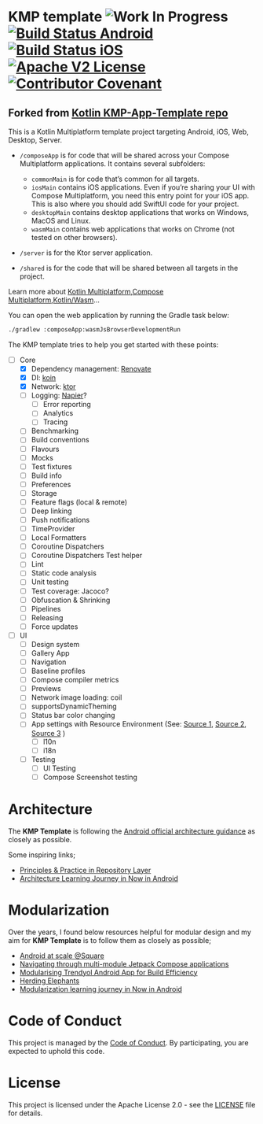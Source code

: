 # KMP template ![Work In Progress](https://img.shields.io/badge/WORK%20IN%20PROGRESS-c20404) [![Build Status Android](https://github.com/melomg/KMP-Template/actions/workflows/build-android.yml/badge.svg)](https://github.com/melomg/KMP-Template/actions/workflows/build-android.yml) [![Build Status iOS](https://github.com/melomg/KMP-Template/actions/workflows/build-ios.yml/badge.svg)](https://github.com/melomg/KMP-Template/actions/workflows/build-ios.yml) [![Apache V2 License](https://img.shields.io/badge/License-Apache%20V2-blue)](LICENSE) [![Contributor Covenant](https://img.shields.io/badge/Contributor%20Covenant-2.1-4baaaa.svg)](CODE_OF_CONDUCT.md)

## Forked from [Kotlin KMP-App-Template repo](https://github.com/Kotlin/KMP-App-Template)

This is a Kotlin Multiplatform template project targeting Android, iOS, Web, Desktop, Server.

* `/composeApp` is for code that will be shared across your Compose Multiplatform applications.
  It contains several subfolders:
    - `commonMain` is for code that’s common for all targets.
    - `iosMain` contains iOS applications. Even if you’re sharing your UI with Compose Multiplatform, you need this entry point for your iOS app. This is also where you should add SwiftUI code for your project.
    - `desktopMain` contains desktop applications that works on Windows, MacOS and Linux.
    - `wasmMain` contains web applications that works on Chrome (not tested on other browsers).

* `/server` is for the Ktor server application.

* `/shared` is for the code that will be shared between all targets in the project.

Learn more about [Kotlin Multiplatform](https://www.jetbrains.com/help/kotlin-multiplatform-dev/get-started.html),[Compose Multiplatform](https://github.com/JetBrains/compose-multiplatform/#compose-multiplatform),[Kotlin/Wasm](https://kotl.in/wasm/)…

You can open the web application by running the Gradle task below:

```bash
./gradlew :composeApp:wasmJsBrowserDevelopmentRun
```

The KMP template tries to help you get started with these points:

- [ ] Core
    - [x] Dependency management: [Renovate](https://docs.renovatebot.com/)
    - [x] DI: [koin](https://insert-koin.io/docs/reference/koin-mp/kmp/)
    - [x] Network: [ktor](https://ktor.io/)
    - [ ] Logging: [Napier](https://github.com/AAkira/Napier)?
        - [ ] Error reporting
        - [ ] Analytics
        - [ ] Tracing
    - [ ] Benchmarking
    - [ ] Build conventions
    - [ ] Flavours
    - [ ] Mocks
    - [ ] Test fixtures
    - [ ] Build info
    - [ ] Preferences
    - [ ] Storage
    - [ ] Feature flags (local & remote)
    - [ ] Deep linking
    - [ ] Push notifications
    - [ ] TimeProvider
    - [ ] Local Formatters
    - [ ] Coroutine Dispatchers
    - [ ] Coroutine Dispatchers Test helper
    - [ ] Lint
    - [ ] Static code analysis
    - [ ] Unit testing
    - [ ] Test coverage: Jacoco?
    - [ ] Obfuscation & Shrinking
    - [ ] Pipelines
    - [ ] Releasing
    - [ ] Force updates

- [ ] UI
    - [ ] Design system
    - [ ] Gallery App
    - [ ] Navigation
    - [ ] Baseline profiles
    - [ ] Compose compiler metrics
    - [ ] Previews
    - [ ] Network image loading: coil
    - [ ] supportsDynamicTheming
    - [ ] Status bar color changing
    - [ ] App settings with Resource Environment (See: [Source 1](https://github.com/JetBrains/compose-multiplatform/pull/5239), [Source 2](https://github.com/JetBrains/compose-multiplatform/blob/master/components/resources/library/src/androidMain/kotlin/org/jetbrains/compose/resources/ResourceEnvironment.android.kt), [Source 3](https://youtrack.jetbrains.com/issue/CMP-4197) )
        - [ ] l10n
        - [ ] i18n
    - [ ] Testing
        - [ ] UI Testing
        - [ ] Compose Screenshot testing

# Architecture

The **KMP Template** is following the [Android official architecture guidance](https://developer.android.com/topic/architecture) as closely as possible.

Some inspiring links;

- [Principles & Practice in Repository Layer](https://proandroiddev.com/principles-practice-in-repository-layer-444551b96cf8)
- [Architecture Learning Journey in Now in Android](https://github.com/android/nowinandroid/blob/main/docs/ArchitectureLearningJourney.md)

# Modularization

Over the years, I found below resources helpful for modular design and my aim for **KMP Template** is to follow them as closely as possible;

- [Android at scale @Square](https://www.droidcon.com/2019/11/15/android-at-scale-square/)
- [Navigating through multi-module Jetpack Compose applications](https://proandroiddev.com/navigating-through-multi-module-jetpack-compose-applications-6c9a31fa12b6)
- [Modularising Trendyol Android App for Build Efficiency](https://medium.com/trendyol-tech/modularising-trendyol-android-app-for-build-efficiency-94f6b79fc012)
- [Herding Elephants](https://developer.squareup.com/blog/herding-elephants/)
- [Modularization learning journey in Now in Android](https://github.com/android/nowinandroid/blob/main/docs/ModularizationLearningJourney.md)

# Code of Conduct

This project is managed by the [Code of Conduct](CODE_OF_CONDUCT.md).
By participating, you are expected to uphold this code.

# License

This project is licensed under the Apache License 2.0 - see the [LICENSE](LICENSE) file for details.
